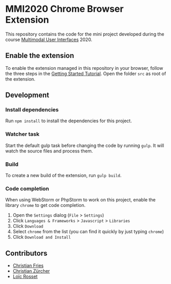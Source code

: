 # MMI2020 Chrome Browser Extension

This repository contains the code for the mini project developed during the course [Multimodal User Interfaces](https://mcs.unibnf.ch/courses/multimodal-user-interfaces) 2020.

## Enable the extension

To enable the extension managed in this repository in your browser, follow the three steps in the [Getting Started Tutorial](https://developer.chrome.com/extensions/getstarted#manifest). Open the folder `src` as root of the extension.

## Development

### Install dependencies

Run `npm install` to install the dependencies for this project.

### Watcher task

Start the default gulp task before changing the code by running `gulp`. It will watch the source files and process them.

### Build

To create a new build of the extension, run `gulp build`.

### Code completion

When using WebStorm or PhpStorm to work on this project, enable the library `chrome` to get code completion.

1. Open the `Settings` dialog (`File` > `Settings`)
2. Click `Languages & Frameworks` > `Javascript` > `Libraries`
3. Click `Download`
4. Select `chrome` from the list (you can find it quickly by just typing `chrome`)
5. Click `Download and Install`

## Contributors

* [Christian Fries](https://github.com/christian-fries)
* [Christian Zürcher](https://github.com/jacktraror)
* [Loïc Rosset](https://github.com/LoRosset)
